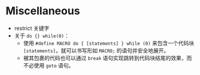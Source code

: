 # Miscellaneous

* restrict 关键字
* 关于 `do {} while(0)`：
  * 使用 `#define MACRO do { [statements] } while (0)`  来包含一个代码块 `[statements]`，就可以书写形如 `MACRO;` 的语句并安全地展开。
  * 被其包裹的代码也可以通过 `break` 语句实现跳转到代码块结尾的效果，而不必使用 `goto` 语句。

